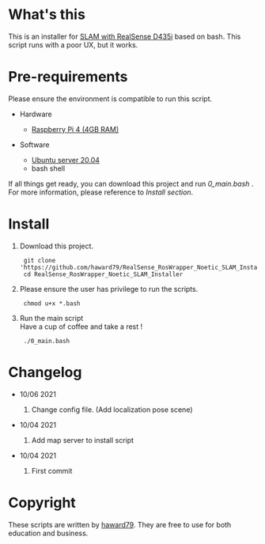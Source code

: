 # What's this
This is an installer for [SLAM with RealSense D435i](https://github.com/IntelRealSense/realsense-ros/wiki/SLAM-with-D435i) based on bash.
This script runs with a poor UX, but it works.

# Pre-requirements
Please ensure the environment is compatible to run this script.

- Hardware
  - [Raspberry Pi 4 (4GB RAM)](https://www.raspberrypi.org/products/raspberry-pi-4-model-b/)

- Software
  - [Ubuntu server 20.04](https://cdimage.ubuntu.com/releases/20.04.3/release/ubuntu-20.04.3-preinstalled-server-arm64+raspi.img.xz)
  - bash shell

If all things get ready, you can download this project and run *0_main.bash* .
For more information, please reference to *Install section*.

# Install
1. Download this project.

        git clone 'https://github.com/haward79/RealSense_RosWrapper_Noetic_SLAM_Installer/'
        cd RealSense_RosWrapper_Noetic_SLAM_Installer

2. Please ensure the user has privilege to run the scripts.

        chmod u+x *.bash

3. Run the main script  
   Have a cup of coffee and take a rest !

        ./0_main.bash

# Changelog
- 10/06 2021
    1. Change config file. (Add localization pose scene)
    
- 10/04 2021
    1. Add map server to install script

- 10/04 2021
    1. First commit

# Copyright
These scripts are written by [haward79](https://www.haward79.tw/).
They are free to use for both education and business.

